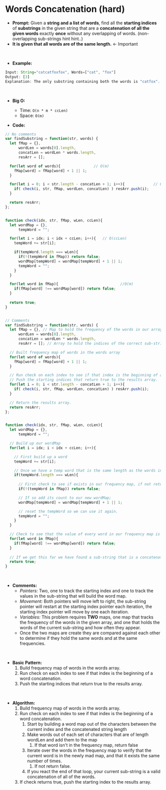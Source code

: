 # Words Concatenation (hard)

- **Prompt:** Given a **string and a list of words**, find all the **starting indices** of **substrings** in the given string that are a **concatenation of all the given words** exactly **once** without any overlapping of words. (non-overlapping sub-strings hint hint..)
- **It is given that all words are of the same length.** <- Important


<br>

- **Example:**

```js
Input: String="catcatfoxfox", Words=["cat", "fox"]
Output: [3]
Explanation: The only substring containing both the words is "catfox".
```
<br>

- **Big O:**
  - Time: `O(n * m * ccLen)`
  - Space: `O(m)`

- **Code:**

```js
// No comments
var findSubstring = function(str, words) {
  let fMap = {}, 
      wordLen = words[0].length,
      concatLen = wordLen * words.length,
      resArr = [];

  for(let word of words){               // O(m)
    fMap[word] = fMap[word] + 1 || 1;
  }

  for(let i = 0; i < str.length - concatLen + 1; i++){             // O(n)
    if( check(i, str, fMap, wordLen, concatLen) ) resArr.push(i);
  }

  return resArr;
};


function check(idx, str, fMap, wLen, ccLen){
  let wordMap = {},
      tempWord = "";

  for(let i = idx; i < idx + ccLen; i++){   // O(ccLen)
    tempWord += str[i];

    if(tempWord.length === wLen){
      if(!(tempWord in fMap)) return false;
      wordMap[tempWord] = wordMap[tempWord] + 1 || 1;
      tempWord = "";
    }
  }

  for(let word in fMap){                            //O(m)
    if(fMap[word] !== wordMap[word]) return false;
  }
  
  return true;
}


// Comments
var findSubstring = function(str, words) {
  let fMap = {}, // Map to hold the frequency of the words in our array
      wordLen = words[0].length,
      concatLen = wordLen * words.length,
      resArr = []; // Array to hold the indices of the correct sub-strings.

  // Built frequency map of words in the words array
  for(let word of words){
    fMap[word] = fMap[word] + 1 || 1;
  }

  // Run check on each index to see if that index is the beginning of a word concatenation.
  // Push the starting indices that return true to the results array.
  for(let i = 0; i < str.length - concatLen + 1; i++){
    if( check(i, str, fMap, wordLen, concatLen) ) resArr.push(i);
  }

  // Return the results array.
  return resArr;
};


function check(idx, str, fMap, wLen, ccLen){
  let wordMap = {},
      tempWord = "";

  // Build up our wordMap
  for(let i = idx; i < idx + ccLen; i++){

    // First build up a word
    tempWord += str[i];

    // Once we have a temp word that is the same length as the words in the given array.
    if(tempWord.length === wLen){
      
      // First check to see if exists in our frequency map, if not return false. This will save us some work if it's not.
      if(!(tempWord in fMap)) return false;

      // If so add its count to our new wordMap;
      wordMap[tempWord] = wordMap[tempWord] + 1 || 1;

      // reset the tempWord so we can use it again.
      tempWord = "";
    }
  }

  // Check to see that the value of every word in our frequency map is equal to that value of the word in our word map.
  for(let word in fMap){
    if(fMap[word] !== wordMap[word]) return false;
  }
  
  // If we get this far we have found a sub-string that is a concatenation of our words array.
  return true;
}

```

<br>

- **Comments:**
  - *Pointers:* Two, one to track the starting index and one to track the values in the sub-string that will build the word map.
  - *Movement:* Both pointers will move left to right, the sub-string pointer will restart at the starting index pointer each iteration, the starting index pointer will move by one each iteration.
  - *Variables:* This problem requires **TWO** maps, one map that tracks the frequency of the words in the given array, and one that holds the words of the current sub-string and how often they appear.
  - Once the two maps are create they are compared against each other to determine if they hold the same words and at the same frequencies.

<br>

- **Basic Pattern:**
  1. Build frequency map of words in the words array.
  2. Run check on each index to see if that index is the beginning of a word concatenation.
  3. Push the starting indices that return true to the results array.


 <br>

- **Algorithm:**
  1. Build frequency map of words in the words array.
  2. Run check on each index to see if that index is the beginning of a word concatenation.
     1. Start by building a word map out of the characters between the current index and the concatenated string length
     2. Make words out of each set of characters that are of length wordLen and add them to the map
        1. If that word isn't in the frequency map, return false
     3. Iterate over the words in the frequency map to verify that the current word is in the newly mad map, and that it exists the same number of times.
        1. If not return false.
     4. If you react the end of that loop, your current sub-string is a valid concatenation of all of the words.
  3. If check returns true, push the starting index to the results array.


